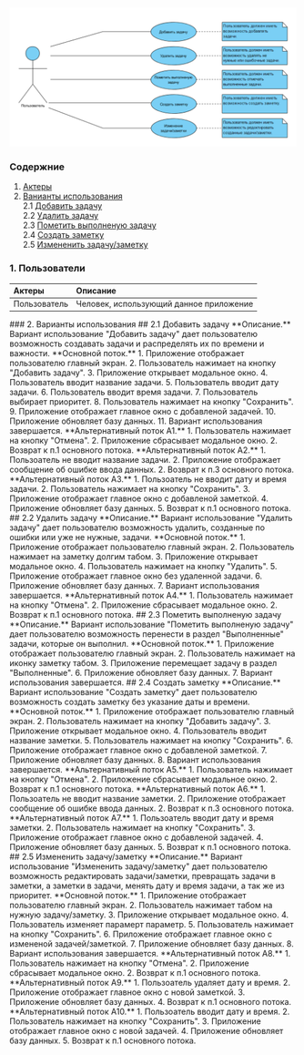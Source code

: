   ![UseCase](https://github.com/TsyPolina/DayPlanner/blob/master/documentation/diagrams/use%20case/UseCase.png)
 ### Cодержние
1. [Актеры](#1)
2. [Ванианты использования](#2)<br>
2.1 [Добавить задачу](#2.1) <br>
2.2 [Удалить задачу](#2.2) <br>
2.3 [Пометить выполненую задачу](#2.3) <br>
2.4 [Создать заметку](#2.4) <br>
2.5 [Измененить задачу/заметку](#2.5) <br>
 ### 1. Пользователи <a name="1"></a>
| Актеры | Описание |
|:--|:--|
| Пользователь | Человек, использующий данное приложение |

<a name="2"/>
  ### 2. Варианты использования
  <a name="2.1"/> 
     ## 2.1 Добавить задачу 
     **Описание.** Вариант использование "Добавить задачу" дает пользователю возможность создавать задачи и распределять их по времени и важности.
    **Основной поток.**
      1. Приложение отображает пользователю главный экран.
      2. Пользователь нажимает на кнопку "Добавить задачу".
      3. Приложение открывает модальное окно.
      4. Пользователь вводит название задачи.
      5. Пользователь вводит дату задачи.
      6. Пользователь вводит время задачи.
      7. Пользователь выбирает приоритет.
      8. Пользователь нажимает на кнопку "Сохранить".
      9. Приложение отображает главное окно с добавленой задачей.
      10. Приложение обновляет базу данных.
      11. Вариант использования завершается.
    **Альтернативный поток А1.**
      1. Пользователь нажимает на кнопку "Отмена".
      2. Приложение сбрасывает модальное окно.
      2. Возврат к п.1 основного потока.
    **Альтернативный поток А2.**
      1. Пользоатель не вводит название задачи.
      2. Приложение отображает сообщение об ошибке ввода данных.
      2. Возврат к п.3 основного потока.
    **Альтернативный поток А3.**
      1. Пользоатель не вводит дату и время задачи.
      2. Пользователь нажимает на кнопку "Сохранить".
      3. Приложение отображает главное окно с добавленой заметкой.
      4. Приложение обновляет базу данных.
      5. Возврат к п.1 основного потока.
     <a name="2.2"/> 
      ## 2.2 Удалить задачу 
     **Описание.** Вариант использование "Удалить задачу" дает пользователю возможность удалить, созданные по ошибки или уже не нужные, задачи.
    **Основной поток.**
      1. Приложение отображает пользователю главный экран.
      2. Пользователь нажимает на заметку долгим табом.
      3. Приложение открывает модальное окно.
      4. Пользователь нажимает на кнопку "Удалить".
      5. Приложение отображает главное окно без удаленной задачи.
      6. Приложение обновляет базу данных.
      7. Вариант использования завершается.
    **Альтернативный поток А4.**
      1. Пользователь нажимает на кнопку "Отмена".
      2. Приложение сбрасывает модальное окно.
      2. Возврат к п.1 основного потока.
    <a name="2.3"/>
    ## 2.3 Пометить выполненую задачу 
     **Описание.** Вариант использование "Пометить выполненую задачу" дает пользователю возможность перенести в раздел "Выполненные" задачи, которые он выполнил.
    **Основной поток.**
      1. Приложение отображает пользователю главный экран.
      2. Пользователь нажимает на иконку заметку табом.
      3. Приложение перемещает задачу в раздел "Выполненные".
      6. Приложение обновляет базу данных.
      7. Вариант использования завершается.
      <a name="2.4"/>
    ## 2.4 Создать заметку 
     **Описание.** Вариант использование "Создать заметку" дает пользователю возможность создать заметку без указание даты и времени.
    **Основной поток.**
      1. Приложение отображает пользователю главный экран.
      2. Пользователь нажимает на кнопку "Добавить задачу".
      3. Приложение открывает модальное окно.
      4. Пользователь вводит название заметки.
      5. Пользователь нажимает на кнопку "Сохранить".
      6. Приложение отображает главное окно с добавленой заметкой.
      7. Приложение обновляет базу данных.
      8. Вариант использования завершается.
    **Альтернативный поток А5.**
      1. Пользователь нажимает на кнопку "Отмена".
      2. Приложение сбрасывает модальное окно.
      2. Возврат к п.1 основного потока.
    **Альтернативный поток А6.**
      1. Пользоатель не вводит название заметки.
      2. Приложение отображает сообщение об ошибке ввода данных.
      2. Возврат к п.3 основного потока.
    **Альтернативный поток А7.**
      1. Пользоатель вводит дату и время заметки.
      2. Пользователь нажимает на кнопку "Сохранить".
      3. Приложение отображает главное окно с добавленой задачей.
      4. Приложение обновляет базу данных.
      5. Возврат к п.1 основного потока.
      <a name="2.5"/>
    ## 2.5 Измененить задачу/заметку 
     **Описание.** Вариант использование "Измененить задачу/заметку" дает пользователю возможность редактировать задачи/заметки, превращать задачи в заметки, а заметки в задачи, менять дату и время задачи, а так же из приоритет.
    **Основной поток.**
      1. Приложение отображает пользователю главный экран.
      2. Пользователь нажимает табом на нужную задачу/заметку.
      3. Приложение открывает модальное окно.
      4. Пользователь изменяет парамерт параметр.
      5. Пользователь нажимает на кнопку "Сохранить".
      6. Приложение отображает главное окно с измененой задачей/заметкой.
      7. Приложение обновляет базу данных.
      8. Вариант использования завершается.
    **Альтернативный поток А8.**
      1. Пользователь нажимает на кнопку "Отмена".
      2. Приложение сбрасывает модальное окно.
      2. Возврат к п.1 основного потока.
    **Альтернативный поток А9.**
      1. Пользоатель удаляет дату и время.
      2. Приложение отображает главное окно с новой заметкой.
      3. Приложение обновляет базу данных.
      4. Возврат к п.1 основного потока.
    **Альтернативный поток А10.**
      1. Пользоатель вводит дату и время.
      2. Пользователь нажимает на кнопку "Сохранить".
      3. Приложение отображает главное окно с новой задачей.
      4. Приложение обновляет базу данных.
      5. Возврат к п.1 основного потока.
